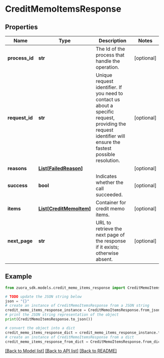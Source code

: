 # CreditMemoItemsResponse


## Properties

Name | Type | Description | Notes
------------ | ------------- | ------------- | -------------
**process_id** | **str** | The Id of the process that handle the operation.  | [optional] 
**request_id** | **str** | Unique request identifier. If you need to contact us about a specific request, providing the request identifier will ensure the fastest possible resolution.  | [optional] 
**reasons** | [**List[FailedReason]**](FailedReason.md) |  | [optional] 
**success** | **bool** | Indicates whether the call succeeded.  | [optional] 
**items** | [**List[CreditMemoItem]**](CreditMemoItem.md) | Container for credit memo items.  | [optional] 
**next_page** | **str** | URL to retrieve the next page of the response if it exists; otherwise absent.  | [optional] 

## Example

```python
from zuora_sdk.models.credit_memo_items_response import CreditMemoItemsResponse

# TODO update the JSON string below
json = "{}"
# create an instance of CreditMemoItemsResponse from a JSON string
credit_memo_items_response_instance = CreditMemoItemsResponse.from_json(json)
# print the JSON string representation of the object
print(CreditMemoItemsResponse.to_json())

# convert the object into a dict
credit_memo_items_response_dict = credit_memo_items_response_instance.to_dict()
# create an instance of CreditMemoItemsResponse from a dict
credit_memo_items_response_from_dict = CreditMemoItemsResponse.from_dict(credit_memo_items_response_dict)
```
[[Back to Model list]](../README.md#documentation-for-models) [[Back to API list]](../README.md#documentation-for-api-endpoints) [[Back to README]](../README.md)


